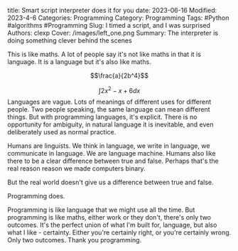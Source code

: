title: Smart script interpreter does it for you
date: 2023-06-16
Modified: 2023-4-6
Categories: Programming
Category: Programming
Tags: #Python #algorithms #Programming
Slug: I timed a script, and I was surprised
Authors: clexp
Cover: /images/left_one.png
Summary: The interpreter is doing something clever behind the scenes

This is like maths. A lot of people say it's not like maths in that it is language. It is a language but it's also like maths.
<br>

$$\frac{a}{2b^4}$$

$$ \int{2x^2 - x + 6 }dx$$
Languages are vague. Lots of meanings of different uses for different people. Two people speaking, the same language can mean different things. But with programming languages, it's explicit. There is no opportunity for ambiguity, in natural language it is inevitable, and even deliberately used as normal practice.

Humans are linguists.  We think in language, we write in language, we communicate in language. We are language machine. Humans also like there to be a clear difference between true and false. Perhaps that's the real reason reason we made computers binary.

But the real world doesn't give us a difference between true and false.

Programming does.

Programming is like language that we might use all the time. But programming is like maths, either work or they don't, there's only two outcomes. It's the perfect union of what I'm built for, language, but also what I like - certainty. Either you're certainly right, or you're certainly wrong. Only two outcomes. Thank you programming.